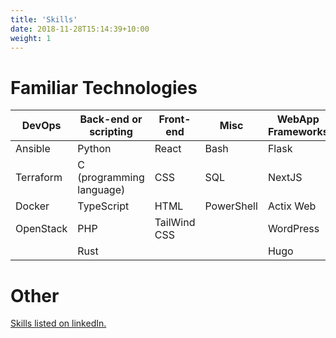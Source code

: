```yaml
---
title: 'Skills'
date: 2018-11-28T15:14:39+10:00
weight: 1
---
```



<!--more-->

# Familiar Technologies

| DevOps | Back-end or scripting | Front-end| Misc | WebApp Frameworks |
|---|---|---|---|---|
| Ansible | Python | React| Bash | Flask |
| Terraform | C (programming language) | CSS | SQL | NextJS |
| Docker | TypeScript | HTML | PowerShell | Actix Web |
| OpenStack | PHP | TailWind CSS | | WordPress |
|  | Rust |  |  | Hugo |

# Other

[Skills listed on linkedIn.](https://www.linkedin.com/in/mat%C4%9Bj-smy%C4%8Dka-7769b6214/details/skills)

